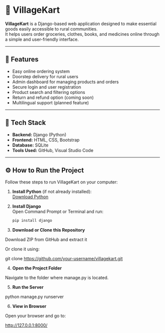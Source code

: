 # 🛒 VillageKart

**VillageKart** is a Django-based web application designed to make essential goods easily accessible to rural communities.  
It helps users order groceries, clothes, books, and medicines online through a simple and user-friendly interface.

---

## 🚀 Features
- Easy online ordering system  
- Doorstep delivery for rural users  
- Admin dashboard for managing products and orders  
- Secure login and user registration  
- Product search and filtering options  
- Return and refund option (coming soon)  
- Multilingual support (planned feature)  

---

## 🧩 Tech Stack
- **Backend:** Django (Python)  
- **Frontend:** HTML, CSS, Bootstrap  
- **Database:** SQLite  
- **Tools Used:** GitHub, Visual Studio Code  

---

## ⚙️ How to Run the Project

Follow these steps to run VillageKart on your computer:

1. **Install Python** (if not already installed):  
   [Download Python](https://www.python.org/downloads/)

2. **Install Django**  
   Open Command Prompt or Terminal and run:
   ```bash
   pip install django

3. **Download or Clone this Repository**

Download ZIP from GitHub and extract it

Or clone it using:

git clone https://github.com/your-username/villagekart.git

4.  **Open the Project Folder**
   
Navigate to the folder where manage.py is located.

5.  **Run the Server**

python manage.py runserver

6.  **View in Browser**
   
Open your browser and go to:

http://127.0.0.1:8000/
